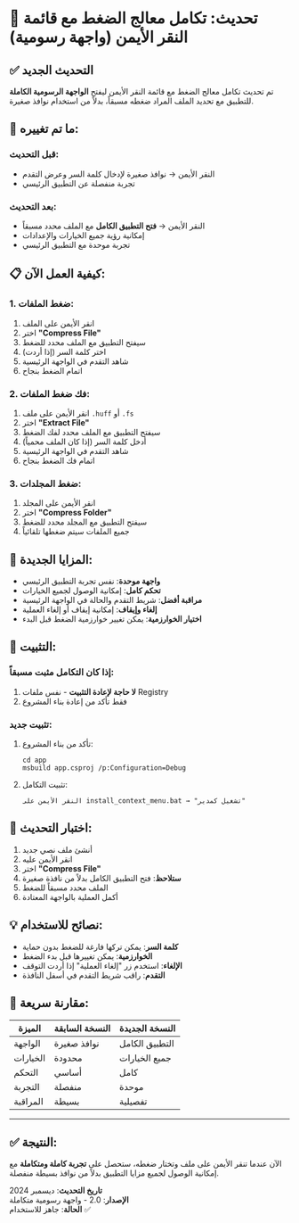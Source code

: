 # 🎉 تحديث: تكامل معالج الضغط مع قائمة النقر الأيمن (واجهة رسومية)

## ✅ التحديث الجديد

تم تحديث تكامل معالج الضغط مع قائمة النقر الأيمن ليفتح **الواجهة الرسومية الكاملة** للتطبيق مع تحديد الملف المراد ضغطه مسبقاً، بدلاً من استخدام نوافذ صغيرة.

## 🔧 ما تم تغييره:

### قبل التحديث:

- النقر الأيمن → نوافذ صغيرة لإدخال كلمة السر وعرض التقدم
- تجربة منفصلة عن التطبيق الرئيسي

### بعد التحديث:

- النقر الأيمن → **فتح التطبيق الكامل** مع الملف محدد مسبقاً
- إمكانية رؤية جميع الخيارات والإعدادات
- تجربة موحدة مع التطبيق الرئيسي

## 📋 كيفية العمل الآن:

### 1. ضغط الملفات:

1. انقر الأيمن على الملف
2. اختر **"Compress File"**
3. سيفتح التطبيق مع الملف محدد للضغط
4. اختر كلمة السر (إذا أردت)
5. شاهد التقدم في الواجهة الرئيسية
6. اتمام الضغط بنجاح

### 2. فك ضغط الملفات:

1. انقر الأيمن على ملف `.huff` أو `.fs`
2. اختر **"Extract File"**
3. سيفتح التطبيق مع الملف محدد لفك الضغط
4. أدخل كلمة السر (إذا كان الملف محمياً)
5. شاهد التقدم في الواجهة الرئيسية
6. اتمام فك الضغط بنجاح

### 3. ضغط المجلدات:

1. انقر الأيمن على المجلد
2. اختر **"Compress Folder"**
3. سيفتح التطبيق مع المجلد محدد للضغط
4. جميع الملفات سيتم ضغطها تلقائياً

## 🎯 المزايا الجديدة:

- **واجهة موحدة**: نفس تجربة التطبيق الرئيسي
- **تحكم كامل**: إمكانية الوصول لجميع الخيارات
- **مراقبة أفضل**: شريط التقدم والحالة في الواجهة الرئيسية
- **إلغاء وإيقاف**: إمكانية إيقاف أو إلغاء العملية
- **اختيار الخوارزمية**: يمكن تغيير خوارزمية الضغط قبل البدء

## 🚀 التثبيت:

### إذا كان التكامل مثبت مسبقاً:

1. **لا حاجة لإعادة التثبيت** - نفس ملفات Registry
2. فقط تأكد من إعادة بناء المشروع

### تثبيت جديد:

1. تأكد من بناء المشروع:

   ```
   cd app
   msbuild app.csproj /p:Configuration=Debug
   ```

2. تثبيت التكامل:
   ```
   النقر الأيمن على install_context_menu.bat → "تشغيل كمدير"
   ```

## 🧪 اختبار التحديث:

1. أنشئ ملف نصي جديد
2. انقر الأيمن عليه
3. اختر **"Compress File"**
4. **ستلاحظ**: فتح التطبيق الكامل بدلاً من نافذة صغيرة
5. الملف محدد مسبقاً للضغط
6. أكمل العملية بالواجهة المعتادة

## 💡 نصائح للاستخدام:

- **كلمة السر**: يمكن تركها فارغة للضغط بدون حماية
- **الخوارزمية**: يمكن تغييرها قبل بدء الضغط
- **الإلغاء**: استخدم زر "إلغاء العملية" إذا أردت التوقف
- **التقدم**: راقب شريط التقدم في أسفل النافذة

## 🔄 مقارنة سريعة:

| الميزة   | النسخة السابقة | النسخة الجديدة |
| -------- | -------------- | -------------- |
| الواجهة  | نوافذ صغيرة    | التطبيق الكامل |
| الخيارات | محدودة         | جميع الخيارات  |
| التحكم   | أساسي          | كامل           |
| التجربة  | منفصلة         | موحدة          |
| المراقبة | بسيطة          | تفصيلية        |

---

## ✅ النتيجة:

الآن عندما تنقر الأيمن على ملف وتختار ضغطه، ستحصل على **تجربة كاملة ومتكاملة** مع إمكانية الوصول لجميع مزايا التطبيق بدلاً من نوافذ بسيطة منفصلة.

**تاريخ التحديث**: ديسمبر 2024  
**الإصدار**: 2.0 - واجهة رسومية متكاملة  
**الحالة**: جاهز للاستخدام ✅
